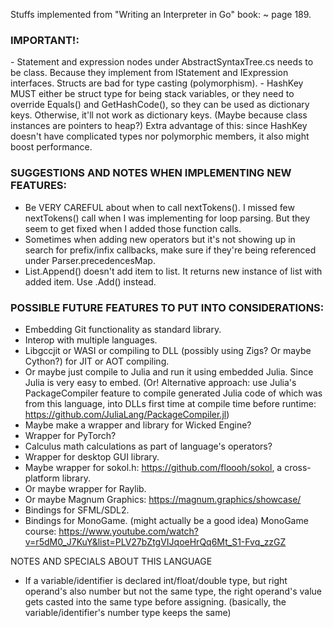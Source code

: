﻿Stuffs implemented from "Writing an Interpreter in Go" book:
    ~ page 189.

<h3>IMPORTANT!:</h3>
- Statement and expression nodes under AbstractSyntaxTree.cs needs to be class. 
Because they implement from IStatement and IExpression interfaces. Structs are
bad for type casting (polymorphism).
- HashKey MUST either be struct type for being stack variables, or they need to override Equals() and GetHashCode(),
so they can be used as dictionary keys. Otherwise, it'll not work as dictionary keys. (Maybe because class instances are pointers to heap?)
Extra advantage of this: since HashKey doesn't have complicated types nor polymorphic members, it also might boost performance.

<h3>SUGGESTIONS AND NOTES WHEN IMPLEMENTING NEW FEATURES:</h3>

- Be VERY CAREFUL about when to call nextTokens(). I missed few nextTokens() call when I was implementing for loop parsing.
  But they seem to get fixed when I added those function calls.
- Sometimes when adding new operators but it's not showing up in search for prefix/infix callbacks, make sure if they're being 
  referenced under Parser.precedencesMap.
- List.Append() doesn't add item to list. It returns new instance of list with added item. Use .Add() instead.

<h3>POSSIBLE FUTURE FEATURES TO PUT INTO CONSIDERATIONS:</h3>

- Embedding Git functionality as standard library.
- Interop with multiple languages.
- Libgccjit or WASI or compiling to DLL (possibly using Zigs? Or maybe Cython?) for JIT or AOT compiling.
- Or maybe just compile to Julia and run it using embedded Julia. Since Julia is very easy to embed.
  (Or! Alternative approach: use Julia's PackageCompiler feature
   to compile generated Julia code of which was from this language, into DLLs first time at compile time before runtime: https://github.com/JuliaLang/PackageCompiler.jl)
- Maybe make a wrapper and library for Wicked Engine?
- Wrapper for PyTorch?
- Calculus math calculations as part of language's operators?
- Wrapper for desktop GUI library.
- Maybe wrapper for sokol.h: https://github.com/floooh/sokol, a cross-platform library.
- Or maybe wrapper for Raylib.
- Or maybe Magnum Graphics: https://magnum.graphics/showcase/
- Bindings for SFML/SDL2.
- Bindings for MonoGame. (might actually be a good idea) MonoGame course: https://www.youtube.com/watch?v=r5dM0_J7KuY&list=PLV27bZtgVIJqoeHrQq6Mt_S1-Fvq_zzGZ

NOTES AND SPECIALS ABOUT THIS LANGUAGE

- If a variable/identifier is declared int/float/double type, but right operand's also number but not the same type, the right operand's value gets casted into the same type before assigning.
  (basically, the variable/identifier's number type keeps the same)
